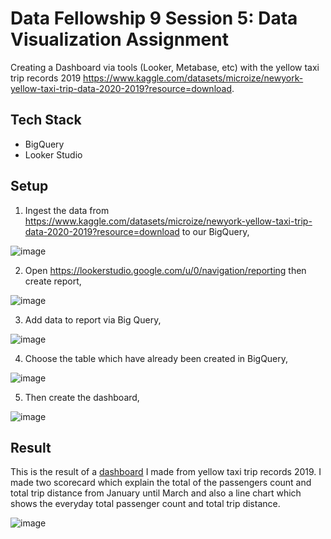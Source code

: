 # Data Fellowship 9 Session 5: Data Visualization Assignment
Creating a Dashboard via tools (Looker, Metabase, etc) with the yellow taxi trip records 2019 https://www.kaggle.com/datasets/microize/newyork-yellow-taxi-trip-data-2020-2019?resource=download.
## Tech Stack
- BigQuery
- Looker Studio
## Setup
1. Ingest the data from https://www.kaggle.com/datasets/microize/newyork-yellow-taxi-trip-data-2020-2019?resource=download to our BigQuery,

![image](https://user-images.githubusercontent.com/124119569/225218149-3280c7f1-502e-42c1-99ff-22013e9863b5.png)

2. Open https://lookerstudio.google.com/u/0/navigation/reporting then create report,

![image](https://user-images.githubusercontent.com/124119569/225218314-2a469859-c045-4df1-b548-089ebab848c9.png)

3. Add data to report via Big Query,

![image](https://user-images.githubusercontent.com/124119569/225218434-352718f4-3e54-4e1c-b225-4f918a9e903a.png)

4. Choose the table which have already been created in BigQuery,

![image](https://user-images.githubusercontent.com/124119569/225218582-33f27354-674a-4efb-937f-e34107a6a20b.png)

5. Then create the dashboard,

![image](https://user-images.githubusercontent.com/124119569/225218812-47301457-f712-42fa-981a-00e82896e8a2.png)
## Result
This is the result of a [dashboard](https://lookerstudio.google.com/reporting/514eea45-3c6a-49aa-ae07-3e4c56512581) I made from yellow taxi trip records 2019. I made two scorecard which explain the total of the passengers count and total trip distance from January until March and also a line chart which shows the everyday total passenger count and total trip distance.

![image](https://user-images.githubusercontent.com/124119569/225219304-aaa2f762-ffdb-4fc2-89b5-dcd8c26cfc13.png)
